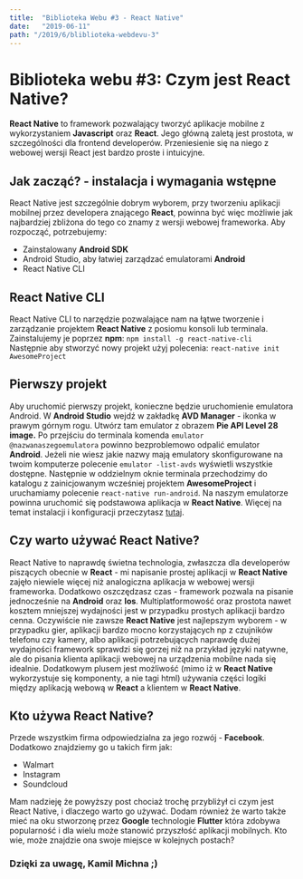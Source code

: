 ```yaml
---
title:  "Biblioteka Webu #3 - React Native"
date:   "2019-06-11"
path: "/2019/6/bliblioteka-webdevu-3"
---
```


  # Biblioteka webu #3: Czym jest React Native?
__React Native__ to framework pozwalający tworzyć aplikacje mobilne z wykorzystaniem __Javascript__ oraz __React__. Jego główną zaletą jest prostota, w szczególności dla frontend developerów. Przeniesienie się na niego z webowej wersji React jest bardzo proste i intuicyjne.
## Jak zacząć? - instalacja i wymagania wstępne
React Native jest szczególnie dobrym wyborem, przy tworzeniu aplikacji mobilnej przez developera znającego __React__, powinna być więc możliwie jak najbardziej zbliżona do tego co znamy z wersji webowej frameworka. Aby rozpocząć, potrzebujemy:

* Zainstalowany __Android SDK__
* Android Studio, aby łatwiej zarządzać emulatorami __Android__
* React Native CLI

## React Native CLI
React Native CLI to narzędzie pozwalające nam na łątwe tworzenie i zarządzanie projektem __React Native__ z posiomu konsoli lub terminala. Zainstalujemy je poprzez __npm__:
`npm install -g react-native-cli
`
Następnie aby stworzyć nowy projekt użyj polecenia: 
`react-native init AwesomeProject`
## Pierwszy projekt 
Aby uruchomić pierwszy projekt, konieczne będzie uruchomienie emulatora Android. W __Android Studio__ wejdź w zakładkę __AVD Manager__ - ikonka w prawym górnym rogu. Utwórz tam emulator z obrazem __Pie API Level 28 image.__ Po przejściu do terminala komenda `emulator @nazwanaszegoemulatora` powinno bezproblemowo odpalić emulator __Android__. Jeżeli nie wiesz jakie nazwy mają emulatory skonfigurowane na twoim komputerze polecenie `emulator -list-avds` wyświetli wszystkie dostępne. Następnie w oddzielnym oknie terminala przechodzimy do katalogu z zainicjowanym wcześniej projektem __AwesomeProject__ i uruchamiamy polecenie `react-native run-android`. Na naszym emulatorze powinna uruchomić się podstawowa aplikacja w __React Native__. Więcej na temat instalacji i konfiguracji przeczytasz [tutaj](https://facebook.github.io/react-native/docs/getting-started).

## Czy warto używać React Native? 
React Native to naprawdę świetna technologia, zwłaszcza dla developerów piszących obecnie w __React__ - mi napisanie prostej aplikacji w __React Native__ zajęło niewiele więcej niż analogiczna aplikacja w webowej wersji frameworka. Dodatkowo oszczędzasz czas - framework pozwala na pisanie jednocześnie na __Android__ oraz __Ios__. Multiplatformowość oraz prostota nawet kosztem mniejszej wydajności jest w przypadku prostych aplikacji bardzo cenna. Oczywiście nie zawsze __React Native__ jest najlepszym wyborem - w przypadku gier, aplikacji bardzo mocno korzystających np z czujników telefonu czy kamery, albo aplikacji potrzebujących naprawdę dużej wydajności framework sprawdzi się gorzej niż na przykład języki natywne, ale do pisania klienta aplikacji webowej na urządzenia mobilne nada się idealnie. Dodatkowym plusem jest możliwość (mimo iż w __React Native__ wykorzystuje się komponenty, a nie tagi html) używania części logiki między aplikacją webową w __React__ a klientem w __React Native__.

## Kto używa React Native?
Przede wszystkim firma odpowiedzialna za jego rozwój - __Facebook__. Dodatkowo znajdziemy go u takich firm jak: 
* Walmart
* Instagram
* Soundcloud

Mam nadzieję że powyższy post chociaż trochę przybliżył ci czym jest React Native, i dlaczego warto go używać. Dodam również że warto także mieć na oku stworzonę przez __Google__ technologie __Flutter__ która zdobywa popularność i dla wielu może stanowić przyszłość aplikacji mobilnych. Kto wie, może znajdzie ona swoje miejsce w kolejnych postach?
### Dzięki za uwagę, Kamil Michna ;)